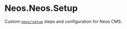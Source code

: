 # Neos.Neos.Setup

Custom [`neos/setup`](https://github.com/neos/setup) steps and configuration for Neos CMS.
